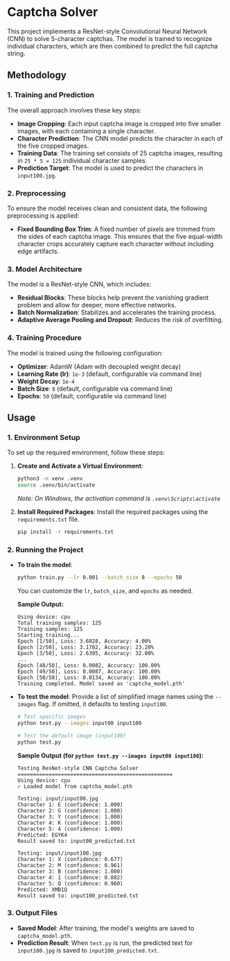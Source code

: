 # Captcha Solver

This project implements a ResNet-style Convolutional Neural Network (CNN) to solve 5-character captchas. The model is trained to recognize individual characters, which are then combined to predict the full captcha string.

## Methodology

### 1. Training and Prediction

The overall approach involves these key steps:
- **Image Cropping**: Each input captcha image is cropped into five smaller images, with each containing a single character.
- **Character Prediction**: The CNN model predicts the character in each of the five cropped images.
- **Training Data**: The training set consists of 25 captcha images, resulting in `25 * 5 = 125` individual character samples.
- **Prediction Target**: The model is used to predict the characters in `input100.jpg`.

### 2. Preprocessing

To ensure the model receives clean and consistent data, the following preprocessing is applied:
- **Fixed Bounding Box Trim**: A fixed number of pixels are trimmed from the sides of each captcha image. This ensures that the five equal-width character crops accurately capture each character without including edge artifacts.

### 3. Model Architecture

The model is a ResNet-style CNN, which includes:
- **Residual Blocks**: These blocks help prevent the vanishing gradient problem and allow for deeper, more effective networks.
- **Batch Normalization**: Stabilizes and accelerates the training process.
- **Adaptive Average Pooling and Dropout**: Reduces the risk of overfitting.

### 4. Training Procedure

The model is trained using the following configuration:
- **Optimizer**: AdamW (Adam with decoupled weight decay)
- **Learning Rate (lr)**: `1e-3` (default, configurable via command line)
- **Weight Decay**: `1e-4`
- **Batch Size**: `8` (default, configurable via command line)
- **Epochs**: `50` (default, configurable via command line)

## Usage

### 1. Environment Setup

To set up the required environment, follow these steps:

1. **Create and Activate a Virtual Environment**:
   ```bash
   python3 -m venv .venv
   source .venv/bin/activate
   ```
   *Note: On Windows, the activation command is `.venv\Scripts\activate`*

2. **Install Required Packages**:
   Install the required packages using the `requirements.txt` file.
   ```bash
   pip install -r requirements.txt
   ```

### 2. Running the Project

- **To train the model**:
  ```bash
  python train.py --lr 0.001 --batch_size 8 --epochs 50
  ```
  You can customize the `lr`, `batch_size`, and `epochs` as needed.

  **Sample Output:**
  ```
  Using device: cpu
  Total training samples: 125
  Training samples: 125
  Starting training...
  Epoch [1/50], Loss: 3.6828, Accuracy: 4.00%
  Epoch [2/50], Loss: 3.1702, Accuracy: 23.20%
  Epoch [3/50], Loss: 2.6395, Accuracy: 32.00%
  ...
  Epoch [48/50], Loss: 0.0082, Accuracy: 100.00%
  Epoch [49/50], Loss: 0.0087, Accuracy: 100.00%
  Epoch [50/50], Loss: 0.0134, Accuracy: 100.00%
  Training completed. Model saved as 'captcha_model.pth'
  ```

- **To test the model**:
  Provide a list of simplified image names using the `--images` flag. If omitted, it defaults to testing `input100`.
  ```bash
  # Test specific images
  python test.py --images input00 input100

  # Test the default image (input100)
  python test.py
  ```

  **Sample Output (for `python test.py --images input00 input100`):**
  ```
  Testing ResNet-style CNN Captcha Solver
  ==================================================
  Using device: cpu
  ✓ Loaded model from captcha_model.pth

  Testing: input/input00.jpg
  Character 1: E (confidence: 1.000)
  Character 2: G (confidence: 1.000)
  Character 3: Y (confidence: 1.000)
  Character 4: K (confidence: 1.000)
  Character 5: 4 (confidence: 1.000)
  Predicted: EGYK4
  Result saved to: input00_predicted.txt

  Testing: input/input100.jpg
  Character 1: X (confidence: 0.677)
  Character 2: M (confidence: 0.961)
  Character 3: B (confidence: 1.000)
  Character 4: 1 (confidence: 0.882)
  Character 5: Q (confidence: 0.960)
  Predicted: XMB1Q
  Result saved to: input100_predicted.txt
  ```

### 3. Output Files

- **Saved Model**: After training, the model's weights are saved to `captcha_model.pth`.
- **Prediction Result**: When `test.py` is run, the predicted text for `input100.jpg` is saved to `input100_predicted.txt`.
